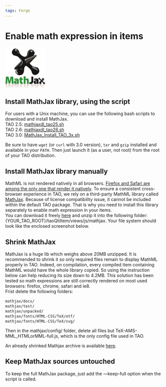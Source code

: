```yaml
---
tags: Forge
---
```


Enable math expression in items
===============================

![](resources/badge-square.png)

Install MathJax library, using the script
-----------------------------------------

For users with a Unix machine, you can use the following bash scripts to download and install MathJax.\
TAO 2.5: [mathjaxdl\_tao25.sh](resources//attachments/download/3154/mathjaxdl_tao25.sh)\
TAO 2.6: [mathjaxdl\_tao26.sh](resources//attachments/download/3215/mathjaxdl_tao26.sh)\
TAO 3.0: [MathJax\_Install\_TAO\_3x.sh](resources//attachments/download/3964/MathJax_Install_TAO_3x.sh)

Be sure to have `wget` (or `curl` with 3.0 version), `tar` and `gzip` installed and available in your `PATH`. Then just launch it (as a user, not root) from the root of your TAO distribution.

Install MathJax library manually
--------------------------------

MathML is not rendered natively in all browsers. [Firefox and Safari are among the only one that render it natively](resources/http://caniuse.com/#feat=mathml). To ensure a consistent cross-browser experience in TAO, we rely on a third-party MathML library called [MathJax](resources/http://www.mathjax.org/). Because of license compatibility issue, it cannot be included within the default TAO package. That is why you need to install this library separately to enable math expression in your items.\
You can download it freely [here](resources/http://docs.mathjax.org/en/latest/installation.html#obtaining-mathjax-via-an-archive) and unzip it into the following folder: {YOUR\_TAO\_ROOT}/taoQtiItem/views/js/mathjax. Your file system should look like the enclosed screenshot below.

Shrink MathJax
--------------

MathJax is a huge lib which weighs above 20MB unzipped. It is recommended to shrink it so only required files remain to display MathML properly in TAO. Indeed, on compilation, every compiled item containing MathML would have the whole library copied. So using the instruction below can help reducing its size down to 4.2MB. This solution has been tested so math expressions are still correctly rendered on most used browsers: firefox, chrome, safari and ie8.\
Frist delete the following folders:

    mathjax/docs/
    mathjax/test/
    mathjax/unpacked/
    mathjax/fonts/HTML-CSS/TeX/otf/
    mathjax/fonts/HTML-CSS/TeX/svg/

Then in the mathjax/config/ folder, delete all files but TeX-AMS-MML\_HTMLorMML-full.js, which is the only config file used in TAO.

An already shrinked Mathjax archive is available [here](resources/http://forge.taotesting.com/attachments/download/2578/mathjax-shrinked.zip).

Keep MathJax sources untouched
------------------------------

To keep the full MathJax package, just add the —keep-full option when the script is called.

